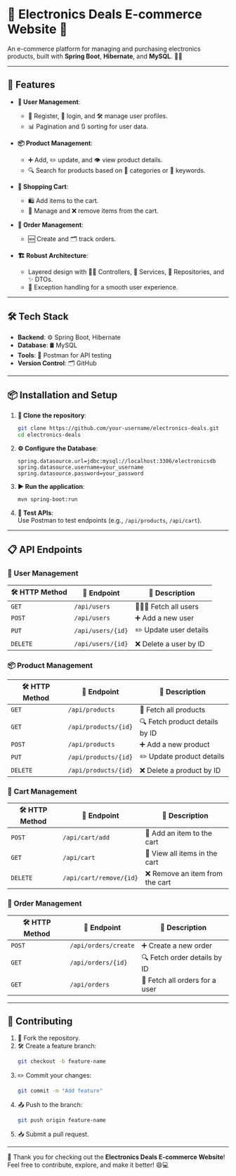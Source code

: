 


# 🎉 Electronics Deals E-commerce Website 🚀  

An e-commerce platform for managing and purchasing electronics products, built with **Spring Boot**, **Hibernate**, and **MySQL**. 🛒✨  

---

## 🌟 Features  

- **👤 User Management**:  
  - 📝 Register, 🔑 login, and 🛠️ manage user profiles.  
  - 📊 Pagination and 🔃 sorting for user data.  

- **📦 Product Management**:  
  - ➕ Add, ✏️ update, and 👁️ view product details.  
  - 🔍 Search for products based on 📂 categories or 🔑 keywords.  

- **🛒 Shopping Cart**:  
  - 🛍️ Add items to the cart.  
  - 🧹 Manage and ❌ remove items from the cart.  

- **📜 Order Management**:  
  - 🆕 Create and 🗂️ track orders.  

- **🏗️ Robust Architecture**:  
  - Layered design with 🧑‍💻 Controllers, 💼 Services, 📂 Repositories, and ✨ DTOs.  
  - 🚨 Exception handling for a smooth user experience.  

---

## 🛠️ Tech Stack  

- **Backend**: ⚙️ Spring Boot, Hibernate  
- **Database**: 🛢️ MySQL  
- **Tools**: 🧪 Postman for API testing  
- **Version Control**: 🗂️ GitHub  

---

## 📦 Installation and Setup  

1. **🛑 Clone the repository**:  
   ```bash  
   git clone https://github.com/your-username/electronics-deals.git  
   cd electronics-deals  
   ```  

2. **⚙️ Configure the Database**:  
   ```properties  
   spring.datasource.url=jdbc:mysql://localhost:3306/electronicsdb  
   spring.datasource.username=your_username  
   spring.datasource.password=your_password  
   ```  

3. **▶️ Run the application**:  
   ```bash  
   mvn spring-boot:run  
   ```  

4. **🧪 Test APIs**:  
   Use Postman to test endpoints (e.g., `/api/products`, `/api/cart`).  

---

## 📋 API Endpoints  

### **👤 User Management**  
| 🛠️ HTTP Method | 🔗 Endpoint          | 📝 Description                 |  
|----------------|--------------------|-----------------------------|  
| `GET`         | `/api/users`       | 🧑‍🤝‍🧑 Fetch all users        |  
| `POST`        | `/api/users`       | ➕ Add a new user             |  
| `PUT`         | `/api/users/{id}`  | ✏️ Update user details        |  
| `DELETE`      | `/api/users/{id}`  | ❌ Delete a user by ID        |  

### **📦 Product Management**  
| 🛠️ HTTP Method | 🔗 Endpoint               | 📝 Description                      |  
|----------------|------------------------|----------------------------------|  
| `GET`         | `/api/products`        | 👀 Fetch all products              |  
| `GET`         | `/api/products/{id}`   | 🔍 Fetch product details by ID     |  
| `POST`        | `/api/products`        | ➕ Add a new product               |  
| `PUT`         | `/api/products/{id}`   | ✏️ Update product details          |  
| `DELETE`      | `/api/products/{id}`   | ❌ Delete a product by ID          |  

### **🛒 Cart Management**  
| 🛠️ HTTP Method | 🔗 Endpoint               | 📝 Description                      |  
|----------------|------------------------|----------------------------------|  
| `POST`        | `/api/cart/add`        | 🛒 Add an item to the cart         |  
| `GET`         | `/api/cart`            | 👀 View all items in the cart      |  
| `DELETE`      | `/api/cart/remove/{id}`| ❌ Remove an item from the cart    |  

### **📜 Order Management**  
| 🛠️ HTTP Method | 🔗 Endpoint               | 📝 Description                      |  
|----------------|------------------------|----------------------------------|  
| `POST`        | `/api/orders/create`   | ➕ Create a new order              |  
| `GET`         | `/api/orders/{id}`     | 🔍 Fetch order details by ID       |  
| `GET`         | `/api/orders`          | 👥 Fetch all orders for a user     |  

---

## 🤝 Contributing  

1. 🍴 Fork the repository.  
2. 🛠️ Create a feature branch:  
   ```bash  
   git checkout -b feature-name  
   ```  
3. ✏️ Commit your changes:  
   ```bash  
   git commit -m "Add feature"  
   ```  
4. 📤 Push to the branch:  
   ```bash  
   git push origin feature-name  
   ```  
5. 📥 Submit a pull request.  

---

🎉 Thank you for checking out the **Electronics Deals E-commerce Website**! Feel free to contribute, explore, and make it better! 😄💻
